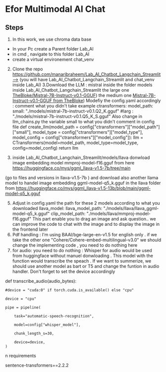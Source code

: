 # Efor Multimodal AI Chat

## Steps
1. In this work, we use chroma data base
- In your Pc  create a Parent folder Lab_AI
- in cmd , navigate to this folder Lab_AI
- create a virtual environement chat_venv  
2.  Clone the repo https://github.com/manaribraheem/Lab_AI_Chatbot_Langchain_Streamlit--> (you will have Lab_AI_Chatbot_Langchain_Streamlit and chat_venv inside Lab_AI)
3.Download the LLM : mistral inside the folder models inside Lab_AI_Chatbot_Langchain_Streamlit
  the large one
 [TheBloke/Mistral-7B-Instruct-v0.1-GGUF](https://huggingface.co/TheBloke/Mistral-7B-Instruct-v0.1-GGUF/blob/main/mistral-7b-instruct-v0.1.Q5_K_M.gguf))
the medium one 
[Mistral-7B-Instruct-v0.1-GGUF from TheBloke](https://huggingface.co/TheBloke/Mistral-7B-Instruct-v0.1-GGUF/blob/main/mistral-7b-instruct-v0.1.Q4_K_M.gguf))
Modefiy  the config.yaml accordingly : comment what you didn't take
example
ctransformers:
  model_path:
    small: "./models/mistral-7b-instruct-v0.1.Q2_K.gguf"
    #larg : "./models/mistral-7b-instruct-v0.1.Q5_K_S.gguf"
Also  change in  llm_chains.py  the variable small to what you didn't comment in config file
def create_llm(model_path = config["ctransformers"]["model_path"]["small"], model_type = config["ctransformers"]["model_type"], model_config = config["ctransformers"]["model_config"]):
    llm = CTransformers(model=model_path, model_type=model_type, config=model_config)
    return llm
  
4. inside Lab_AI_Chatbot_Langchain_Streamlit/models/llava donwload image embedding model mmproj-model-f16.gguf from here 
 https://huggingface.co/mys/ggml_llava-v1.5-7b/tree/main

(go to files and versions in llava-v1.5-7b ) and  download also another llama model to handel image embedding ggml-model-q5_k.gguf in the llava folder  from https://huggingface.co/mys/ggml_llava-v1.5-13b/blob/main/ggml-model-q5_k.gguf

5. Adjust in  config.yaml  the path for these 2 models according to what you downloaded
llava_model:
  llava_model_path: "./models/llava/llava_ggml-model-q5_k.gguf"
  clip_model_path: "./models/llava/mmproj-model-f16.gguf"
This  part  enable you to  drag an  image and ask question..  we can improve  the code to chat with the image and to display the image in the frontend later
6. Pdf handling : I'm using BAAI/bge-large-en-v1.5 for english only .  if we take the other one "Cohere/Cohere-embed-multilingual-v3.0" we should  change the implementing code , you need to do nothing here
7. for audio: you need to  do nothing : Whisper for audio would be used from huggingface without manuel donwloading .   This model with the function would transcribe the speach . If we want to summerize, we should use another model as bart or T5  and  change the funtion in audio handler.
Don't forget to set the device accordingly


def transcribe_audio(audio_bytes):

    #device = "cuda:0" if torch.cuda.is_available() else "cpu"
                                                    
    device = "cpu"
   
    pipe = pipeline(
   
        task="automatic-speech-recognition",
   
        model=config["whisper_model"],
   
        chunk_length_s=30,
   
        device=device,
    )
   
n requirements

sentence-transformers==2.2.2


  
